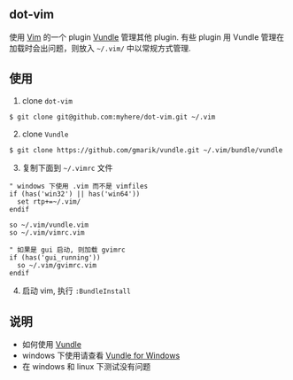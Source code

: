## dot-vim

使用 [Vim](http://www.vim.org/) 的一个 plugin [Vundle](https://github.com/gmarik/vundle) 管理其他 plugin. 有些 plugin 用 Vundle
管理在加载时会出问题，则放入 `~/.vim/` 中以常规方式管理.


## 使用
1. clone `dot-vim`
```bash
$ git clone git@github.com:myhere/dot-vim.git ~/.vim
```

2. clone `Vundle`
```bash
$ git clone https://github.com/gmarik/vundle.git ~/.vim/bundle/vundle
```

3. 复制下面到 `~/.vimrc` 文件

```vim
" windows 下使用 .vim 而不是 vimfiles
if (has('win32') || has('win64'))
  set rtp+=~/.vim/
endif

so ~/.vim/vundle.vim
so ~/.vim/vimrc.vim

" 如果是 gui 启动, 则加载 gvimrc
if (has('gui_running'))
  so ~/.vim/gvimrc.vim
endif
```

4. 启动 vim, 执行 `:BundleInstall`


## 说明
* 如何使用 [Vundle](https://github.com/gmarik/vundle)
* windows 下使用请查看 [Vundle for Windows](https://github.com/gmarik/vundle/wiki/Vundle-for-Windows)
* 在 windows 和 linux 下测试没有问题

